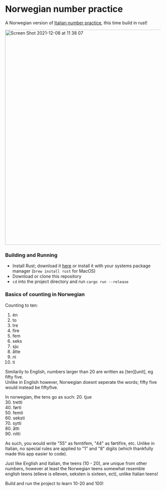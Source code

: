 # Norwegian number practice
A Norwegian version of [Italian number practice](https://github.com/Dot32IsCool/italian-numbers), this time build in rust!

<img width="697" alt="Screen Shot 2021-12-08 at 11 38 07" src="https://user-images.githubusercontent.com/61964090/145144416-9a6995f6-0604-49fd-a226-847c3961193f.png">

### Building and Running
- Install Rust; download it [here]() or install it with your systems package manager (`brew install rust` for MacOS)
- Download or clone this repository
- `cd` into the project directory and run `cargo run --release`

### Basics of counting in Norwegian
Counting to ten:
1. én
2. to
3. tre
4. fire
5. fem
6. seks
7. sju
8. åtte
9. ni
10. ti

Similarily to English, numbers larger than 20 are written as [ten][unit], eg fifty five. <br>
Unlike in English however, Norwegian doesnt seperate the words; fifty five would instead be fiftyfive.

In norwegian, the tens go as such:
20. tjue <br>
30. tretti <br>
40. førti<br>
50. femti<br>
60. seksti<br>
70. sytti <br>
80. åtti<br>
90. nitti<br>

As such, you would write "55" as femtifem, "44" as førtifire, etc. Unlike in Italian, no special rules are applied to "1" and "8" digits (which thankfully made this app easier to code).

Just like English and Italian, the teens (10 - 20), are unique from other numbers, however at least the Norwegian teens somewhat resemble english teens (elleve is elleven, seksten is sixteen, ect), unlike Italian teens! 

Build and run the project to learn 10-20 and 100!
